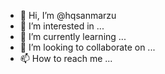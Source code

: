 - 👋 Hi, I’m @hqsanmarzu
- 👀 I’m interested in ...
- 🌱 I’m currently learning ...
- 💞️ I’m looking to collaborate on ...
- 📫 How to reach me ...

<!---
hqsanmarzu/hqsanmarzu is a ✨ special ✨ repository because its `README.md` (this file) appears on your GitHub profile.
You can click the Preview link to take a look at your changes.
--->

